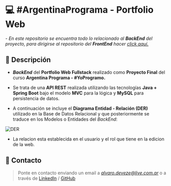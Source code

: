 # 💻 #ArgentinaPrograma - Portfolio Web
*- En este repositorio se encuentra todo lo relacionado al __BackEnd__ del proyecto, para dirigirse al repositorio del __FrontEnd__ hacer [click aquí.](https://github.com/alvarodvc/FrontEnd-Portfolio)*

## 📝 Descripción
- __*BackEnd*__ del __Portfolio Web Fullstack__ realizado como __Proyecto Final__ del curso __Argentina Programa - #YoProgramo.__

- Se trata de una __API REST__ realizada utilizando las tecnologías __Java + Spring Boot__ bajo el modelo __MVC__ para la lógica y __MySQL__ para persistencia de datos.

- A continuación se incluye el __Diagrama Entidad - Relación (DER)__ utilizado en la Base de Datos Relacional y que posteriormente se traduce en los Modelos o Entidades del *BackEnd*:

![DER](https://user-images.githubusercontent.com/81993104/188731131-311786bc-cad5-494f-8413-8a886557f4c3.png)

- La relacion esta establecida en el usuario y el rol que tiene en la edicion de la web.

## 📩 Contacto
> Ponte en contacto enviando un email a *alvaro.deveze@live.com.ar* o a través de [LinkedIn](https://www.linkedin.com/in/alvaro-deveze/) / [GitHub](https://github.com/alvarodvc)
